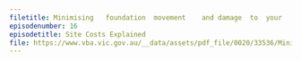 ```yaml
---
filetitle: Minimising	foundation	movement	and	damage	to	your	house
episodenumber: 16
episodetitle: Site Costs Explained
file: https://www.vba.vic.gov.au/__data/assets/pdf_file/0020/33536/Minimising-foundation-movement-and-damage-to-your-house-info-sheet.pdf
---
```

